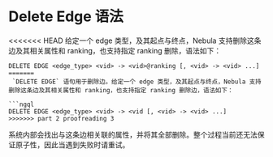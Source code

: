# Delete Edge 语法

<<<<<<< HEAD
给定一个 edge 类型，及其起点与终点，Nebula 支持删除这条边及其相关属性和 ranking，也支持指定 ranking 删除，语法如下：

```ngql
DELETE EDGE <edge_type> <vid> -> <vid>@ranking [, <vid> -> <vid> ...]
=======
 `DELETE EDGE` 语句用于删除边。给定一个 edge 类型，及其起点与终点，Nebula 支持删除这条边及其相关属性和 ranking，也支持指定 ranking 删除边，语法如下：

```ngql
DELETE EDGE <edge_type> <vid> -> <vid [, <vid> -> <vid> ...]
>>>>>>> part 2 proofreading 3
```

系统内部会找出与这条边相关联的属性，并将其全部删除。整个过程当前还无法保证原子性，因此当遇到失败时请重试。
